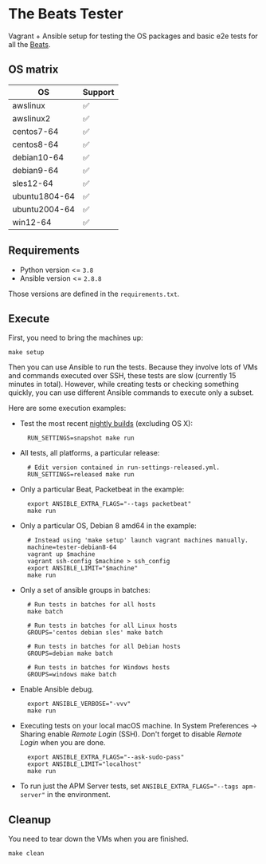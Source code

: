 # The Beats Tester

Vagrant + Ansible setup for testing the OS packages and basic e2e tests for all
the [Beats](https://www.elastic.co/products/beats).

## OS matrix

  OS | Support
---- | -------
awslinux | :white_check_mark:
awslinux2 | :white_check_mark:
centos7-64 | :white_check_mark:
centos8-64 | :white_check_mark:
debian10-64 | :white_check_mark:
debian9-64 | :white_check_mark:
sles12-64 | :white_check_mark:
ubuntu1804-64 | :white_check_mark:
ubuntu2004-64 | :white_check_mark:
win12-64 | :white_check_mark:

## Requirements

* Python version <= `3.8`
* Ansible version <= `2.8.8`

Those versions are defined in the `requirements.txt`.

## Execute

First, you need to bring the machines up:

    make setup

Then you can use Ansible to run the tests. Because they involve lots of VMs and
commands executed over SSH, these tests are slow (currently 15 minutes in
total). However, while creating tests or checking something quickly, you can use
different Ansible commands to execute only a subset.

Here are some execution examples:

* Test the most recent [nightly builds](https://internal-ci.elastic.co/job/elastic+release-manager+master+unified-snapshot/) (excluding OS X):

        RUN_SETTINGS=snapshot make run

* All tests, all platforms, a particular release:

        # Edit version contained in run-settings-released.yml.
        RUN_SETTINGS=released make run

* Only a particular Beat, Packetbeat in the example:

        export ANSIBLE_EXTRA_FLAGS="--tags packetbeat"
        make run

* Only a particular OS, Debian 8 amd64 in the example:

        # Instead using 'make setup' launch vagrant machines manually.
        machine=tester-debian8-64
        vagrant up $machine
        vagrant ssh-config $machine > ssh_config
        export ANSIBLE_LIMIT="$machine"
        make run

* Only a set of ansible groups in batches:

        # Run tests in batches for all hosts
        make batch

        # Run tests in batches for all Linux hosts
        GROUPS='centos debian sles' make batch

        # Run tests in batches for all Debian hosts
        GROUPS=debian make batch

        # Run tests in batches for Windows hosts
        GROUPS=windows make batch

* Enable Ansible debug.

        export ANSIBLE_VERBOSE="-vvv"
        make run

* Executing tests on your local macOS machine. In System Preferences -> Sharing
  enable _Remote Login_ (SSH). Don't forget to disable _Remote Login_ when you
  are done.

        export ANSIBLE_EXTRA_FLAGS="--ask-sudo-pass"
        export ANSIBLE_LIMIT="localhost"
        make run

* To run just the APM Server tests, set `ANSIBLE_EXTRA_FLAGS="--tags apm-server"` in
  the environment.

## Cleanup

You need to tear down the VMs when you are finished.

    make clean
